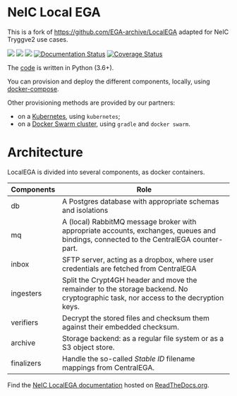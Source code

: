 # NeIC Local EGA

This is a fork of https://github.com/EGA-archive/LocalEGA adapted for NeIC Tryggve2 use cases.

![](https://github.com/neicnordic/LocalEGA/workflows/Python%20unit%20tests/badge.svg)
![](https://github.com/neicnordic/LocalEGA/workflows/Python%20style%20check/badge.svg)
![](https://github.com/neicnordic/LocalEGA/workflows/Integration%20Tests/badge.svg)
[![Documentation Status](https://readthedocs.org/projects/neic-localega/badge/?version=latest)](https://neic-localega.readthedocs.io/en/latest/?badge=latest)
[![Coverage Status](https://coveralls.io/repos/github/neicnordic/LocalEGA/badge.svg?branch=master)](https://coveralls.io/github/neicnordic/LocalEGA?branch=master)

The [code](lega) is written in Python (3.6+).

You can provision and deploy the different components, locally, using [docker-compose](deploy).

Other provisioning methods are provided by our partners:

* on a [Kubernetes](https://github.com/NBISweden/LocalEGA-helm), using `kubernetes`;
* on a [Docker Swarm cluster](https://github.com/neicnordic/LocalEGA-deploy-swarm), using `gradle` and `docker swarm`.

# Architecture

LocalEGA is divided into several components, as docker containers.

| Components  | Role |
|-------------|------|
| db          | A Postgres database with appropriate schemas and isolations |
| mq          | A (local) RabbitMQ message broker with appropriate accounts, exchanges, queues and bindings, connected to the CentralEGA counter-part. |
| inbox       | SFTP server, acting as a dropbox, where user credentials are fetched from CentralEGA |
| ingesters   | Split the Crypt4GH header and move the remainder to the storage backend. No cryptographic task, nor access to the decryption keys. |
| verifiers   | Decrypt the stored files and checksum them against their embedded checksum. |
| archive     | Storage backend: as a regular file system or as a S3 object store. |
| finalizers  | Handle the so-called _Stable ID_ filename mappings from CentralEGA. |

Find the [NeIC LocalEGA documentation](https://neic-localega.readthedocs.io) hosted on [ReadTheDocs.org](https://readthedocs.org/).
